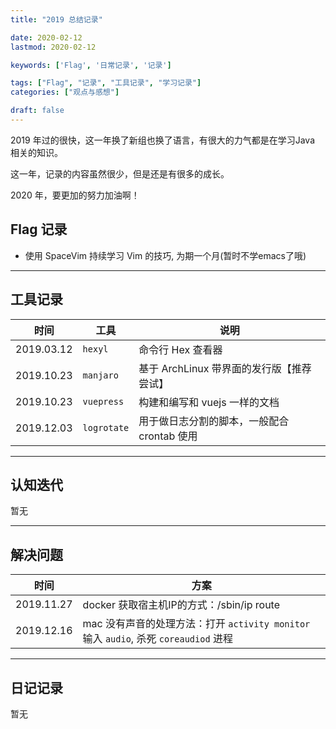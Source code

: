 ```yaml
---
title: "2019 总结记录"

date: 2020-02-12
lastmod: 2020-02-12

keywords: ['Flag', '日常记录', '记录']

tags: ["Flag", "记录", "工具记录", "学习记录"]
categories: ["观点与感想"]

draft: false
---
```


2019 年过的很快，这一年换了新组也换了语言，有很大的力气都是在学习Java 相关的知识。

这一年，记录的内容虽然很少，但是还是有很多的成长。

2020 年，要更加的努力加油啊！

<!--more-->

## Flag 记录

- 使用 SpaceVim 持续学习 Vim 的技巧, 为期一个月(暂时不学emacs了哦)

---

## 工具记录

| 时间 | 工具 | 说明 |
| --- | --- | --- |
| 2019.03.12 | `hexyl` | 命令行 Hex 查看器 |
| 2019.10.23 | `manjaro` | 基于 ArchLinux 带界面的发行版【推荐尝试】 |
| 2019.10.23 | `vuepress` | 构建和编写和 vuejs 一样的文档 |
| 2019.12.03 | `logrotate` | 用于做日志分割的脚本，一般配合 crontab 使用 |

---

## 认知迭代

暂无

---

## 解决问题

| 时间 |  方案 |
| --- | --- |
| 2019.11.27 | docker 获取宿主机IP的方式：/sbin/ip route|awk '/default/ { print $3 }', 或者 `host.docker.internal` [link](https://stackoverflow.com/questions/22944631/how-to-get-the-ip-address-of-the-docker-host-from-inside-a-docker-container) |
| 2019.12.16 | mac 没有声音的处理方法：打开 `activity monitor` 输入 `audio`, 杀死 `coreaudiod` 进程 | 

---

## 日记记录

暂无


